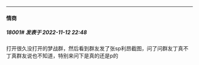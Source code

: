 

*****

####  情商  
##### 18001#       发表于 2022-11-12 22:48

打开很久没打开的梦战群，然后看到群友发了张sp利昂截图，问了问群友丁真不丁真群友说也不知道，特别来问下是真的还是p的


